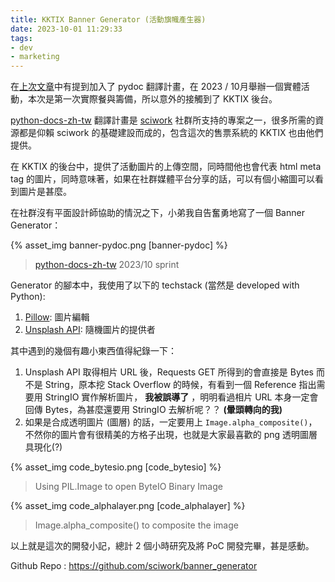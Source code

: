 ```yaml
---
title: KKTIX Banner Generator (活動旗幟產生器)
date: 2023-10-01 11:29:33
tags:
- dev
- marketing
---
```


在[上次文章](https://rockleon.dev/2023/09/11/visualize-first-try/)中有提到加入了 pydoc 翻譯計畫，在 2023 / 10月舉辦一個實體活動，本次是第一次實際餐與籌備，所以意外的接觸到了 KKTIX 後台。

[python-docs-zh-tw](https://github.com/python/python-docs-zh-tw) 翻譯計畫是 [sciwork](https://sciwork.dev/) 社群所支持的專案之一，很多所需的資源都是仰賴 sciwork 的基礎建設而成的，包含這次的售票系統的 KKTIX 也由他們提供。

在 KKTIX 的後台中，提供了活動圖片的上傳空間，同時間他也會代表 html meta tag 的圖片，同時意味著，如果在社群媒體平台分享的話，可以有個小縮圖可以看到圖片是甚麼。

在社群沒有平面設計師協助的情況之下，小弟我自告奮勇地寫了一個 Banner Generator：

{% asset_img banner-pydoc.png [banner-pydoc] %}
> [python-docs-zh-tw](https://github.com/python/python-docs-zh-tw) 2023/10 sprint

Generator 的腳本中，我使用了以下的 techstack (當然是 developed with Python):
1. [Pillow](https://pillow.readthedocs.io/en/stable/): 圖片編輯
2. [Unsplash API](https://unsplash.com/documentation): 隨機圖片的提供者

其中遇到的幾個有趣小東西值得紀錄一下：
1. Unsplash API 取得相片 URL 後，Requests GET 所得到的會直接是 Bytes 而不是 String，原本挖 Stack Overflow 的時候，有看到一個 Reference 指出需要用 StringIO 實作解析圖片， **我被誤導了** ，明明看過相片 URL 本身一定會回傳 Bytes，為甚麼還要用 StringIO 去解析呢？？ **(暈頭轉向的我)**
2. 如果是合成透明圖片 (圖層) 的話，一定要用上 ```Image.alpha_composite()```，不然你的圖片會有很精美的方格子出現，也就是大家最喜歡的 png 透明圖層具現化(?)

{% asset_img code_bytesio.png [code_bytesio] %}
> Using PIL.Image to open ByteIO Binary Image

{% asset_img code_alphalayer.png [code_alphalayer] %}
> Image.alpha_composite() to composite the image 

以上就是這次的開發小記，總計 2 個小時研究及將 PoC 開發完畢，甚是感動。

Github Repo : https://github.com/sciwork/banner_generator
